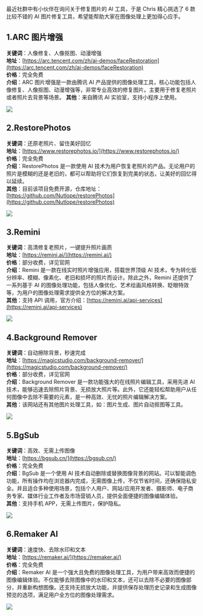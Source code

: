 最近社群中有小伙伴在询问关于修复图片的 AI 工具，于是 Chris 精心挑选了 6 款比较不错的 AI 图片修复工具，希望能帮助大家在图像处理上更加得心应手。

## 1.ARC 图片增强

**关键词**：人像修复、人像抠图、动漫增强  
**地址**：[https://arc.tencent.com/zh/ai-demos/faceRestoration](https://arc.tencent.com/zh/ai-demos/faceRestoration)  
**价格**：完全免费  
**介绍**：ARC 图片增强是一款由腾讯 AI 产品提供的图像处理工具，核心功能包括人像修复、人像抠图、动漫增强等，非常专业高效的修复图片。主要用于修复老照片或者照片去背景等场景。
**其他**：来自腾讯 AI 实验室，支持小程序上使用。

![](https://files.mdnice.com/user/5763/c8b1e1fc-223f-4d27-967b-5f35695041b0.png)

## 2.RestorePhotos

**关键词**：还原老照片、留住美好回忆  
**地址**：[https://www.restorephotos.io/](https://www.restorephotos.io/)  
**价格**：完全免费  
**介绍**：RestorePhotos 是一款使用 AI 技术为用户恢复老照片的产品。无论用户的照片是模糊的还是老旧的，都可以帮助将它们恢复到完美的状态，让美好的回忆得以延续。  
**其他**：目前该项目免费开源，仓库地址：[https://github.com/Nutlope/restorePhotos](https://github.com/Nutlope/restorePhotos)

![](https://files.mdnice.com/user/5763/1f6b4c8c-e667-4079-81a7-9cd0a71fdb65.png)

## 3.Remini

**关键词**：高清修复老照片，一键提升照片画质  
**地址**：[https://remini.ai/](https://remini.ai/)  
**价格**：部分收费，详见官网  
**介绍**：Remini 是一款在线实时照片增强应用，搭载世界顶级 AI 技术，专为转化低分辨率、模糊、像素化、老旧和损坏的照片而设计。除此之外，Remini 还提供了一系列基于 AI 的图像处理功能，包括人像优化、艺术绘画风格转换、眨眼特效等，为用户的图像处理需求提供全方位的解决方案。  
**其他**：支持 API 调用，官方介绍：[https://remini.ai/api-services](https://remini.ai/api-services)

![](https://files.mdnice.com/user/5763/c5cbf4f7-189c-4774-bc01-15fb789279e4.png)

## 4.Background Remover

**关键词**：自动擦除背景，秒速完成  
**地址**：[https://magicstudio.com/background-remover/](https://magicstudio.com/background-remover/)  
**价格**：部分收费，详见官网  
**介绍**：Background Remover 是一款功能强大的在线照片编辑工具，采用先进 AI 技术，能够迅速去除照片背景、无损放大照片等。此外，它还能轻松帮助用户从任何图像中去除不需要的元素，是一种高效、无忧的照片编辑解决方案。  
**其他**：该网站还有其他图片处理工具，如：图片生成、图片自动抠图等工具。

![](https://files.mdnice.com/user/5763/072b996b-3abe-459d-8a5a-82de7c8f58dc.png)

## 5.BgSub

**关键词**：高效、无需上传图像  
**地址**：[https://bgsub.cn/](https://bgsub.cn/)  
**价格**：完全免费  
**介绍**：BgSub 是一个使用 AI 技术自动删除或替换图像背景的网站。可以智能调色功能，所有操作均在浏览器内完成，无需图像上传，不仅节省时间，还确保隐私安全。并且适合多种使用场景，包括个人用户、网站/应用开发者、摄影师、电子商务专家、媒体行业工作者及市场营销人员，提供全面便捷的图像编辑体验。  
**其他**：支持手机 APP，无需上传图片，保护隐私。

![](https://files.mdnice.com/user/5763/6d03178b-d585-4220-91a9-eb5da698b8ec.png)

## 6.Remaker AI

**关键词**：速度快、去除水印和文本  
**地址**：[https://remaker.ai/](https://remaker.ai/)  
**价格**：完全免费  
**介绍**：Remaker AI 是一个强大且免费的图像处理工具，为用户带来高效而便捷的图像编辑体验。不仅能够去除图像中的水印和文本，还可以去除不必要的图像部分，并重新构想图像。还支持无损放大功能，并提供保存处理历史记录和生成图像预览的选项，满足用户全方位的图像处理需求。

![](https://files.mdnice.com/user/5763/00e7e5a7-fb53-4d62-9f54-a6ee9cf575b1.png)
